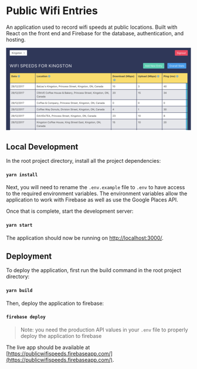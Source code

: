 # Public Wifi Entries
An application used to record wifi speeds at public locations. Built with React on the front end and Firebase for the database, authentication, and hosting.

![main application screenshot](/screenshots/main.png)

## Local Development
In the root project directory, install all the project dependencies:

#### `yarn install`

Next, you will need to rename the `.env.example` file to `.env` to have access to the required environment variables. The environment variables allow the application to work with Firebase as well as use the Google Places API.
 
Once that is complete, start the development server:

#### `yarn start`

The application should now be running on [http://localhost:3000/](http://localhost:3000/).

## Deployment
To deploy the application, first run the build command in the root project directory:

#### `yarn build`

Then, deploy the application to firebase:

#### `firebase deploy`

> Note: you need the production API values in your `.env` file to properly deploy the application to firebase

The live app should be available at [https://publicwifispeeds.firebaseapp.com/](https://publicwifispeeds.firebaseapp.com/).